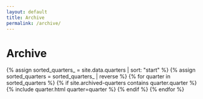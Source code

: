 ```yaml
---
layout: default
title: Archive
permalink: /archive/
---
```

# Archive

<div class="container">
  {% assign sorted_quarters_ = site.data.quarters | sort: "start" %}
  {% assign sorted_quarters = sorted_quarters_ | reverse %}
  {% for quarter in sorted_quarters %}
    {% if site.archived-quarters contains quarter.quarter %}
      {% include quarter.html quarter=quarter %}
    {% endif %}
  {% endfor %}
</div>
